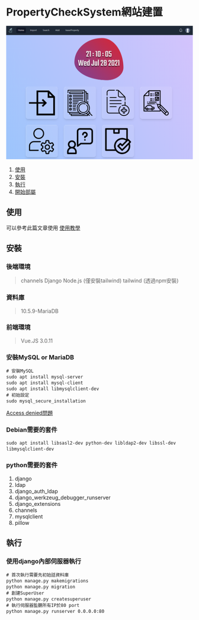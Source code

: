 # PropertyCheckSystem網站建置

![盤點圖片](./img/mainWindow.png)

1. [使用](#使用)
1. [安裝](#安裝)
1. [執行](#執行)
1. [開始部屬](#)

## 使用
可以參考此篇文章使用
[使用教學](https://hackmd.io/5qiim1AbSYeLNpIUu-mMNQ)

## 安裝
### 後端環境
> channels
> Django
> Node.js (僅安裝tailwind)
> tailwind (透過npm安裝)

### 資料庫
> 10.5.9-MariaDB

### 前端環境
> Vue.JS 3.0.11

### 安裝MySQL or MariaDB
``` shell
# 安裝MySQL
sudo apt install mysql-server
sudo apt install mysql-client
sudo apt install libmysqlclient-dev
# 初始設定
sudo mysql_secure_installation
```
[Access denied問題](https://www.notion.so/MySQL-access-cf0e58a320eb4060b818d4f35a88e569)

### Debian需要的套件
``` shell
sudo apt install libsasl2-dev python-dev libldap2-dev libssl-dev libmysqlclient-dev
```

### python需要的套件
1. django
1. ldap
1. django_auth_ldap
1. django_werkzeug_debugger_runserver
1. django_extensions
1. channels
1. mysqlclient
1. pillow


## 執行
### 使用django內部伺服器執行
``` shell
# 首次執行需要先初始話資料庫
python manage.py makemigrations
python manage.py migration
# 創建SuperUser
python manage.py createsuperuser
# 執行伺服器監聽所有IP於80 port
python manage.py runserver 0.0.0.0:80
```